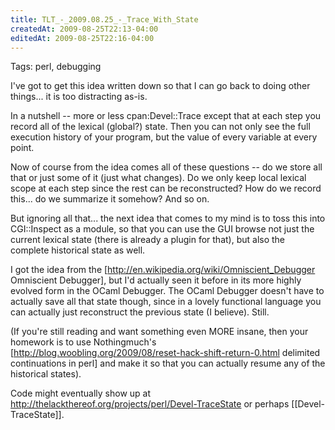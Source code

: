 ```yaml
---
title: TLT_-_2009.08.25_-_Trace_With_State
createdAt: 2009-08-25T22:13-04:00
editedAt: 2009-08-25T22:16-04:00
---
```


Tags: perl, debugging

I've got to get this idea written down so that I can go back to doing other things... it is too distracting as-is.

In a nutshell -- more or less cpan:Devel::Trace except that at each step you record all of the lexical (global?) state. Then you can not only see the full execution history of your program, but the value of every variable at every point.

Now of course from the idea comes all of these questions -- do we store all that or just some of it (just what changes). Do we only keep local lexical scope at each step since the rest can be reconstructed? How do we record this... do we summarize it somehow? And so on.

But ignoring all that... the next idea that comes to my mind is to toss this into CGI::Inspect as a module, so that you can use the GUI browse not just the current lexical state (there is already a plugin for that), but also the complete historical state as well.

I got the idea from the [http://en.wikipedia.org/wiki/Omniscient_Debugger Omniscient Debugger], but I'd actually seen it before in its more highly evolved form in the OCaml Debugger. The OCaml Debugger doesn't have to actually save all that state though, since in a lovely functional language you can actually just reconstruct the previous state (I believe). Still.

(If you're still reading and want something even MORE insane, then your homework is to use Nothingmuch's [http://blog.woobling.org/2009/08/reset-hack-shift-return-0.html delimited continuations in perl] and make it so that you can actually resume any of the historical states).

Code might eventually show up at http://thelackthereof.org/projects/perl/Devel-TraceState or perhaps [[Devel-TraceState]].

